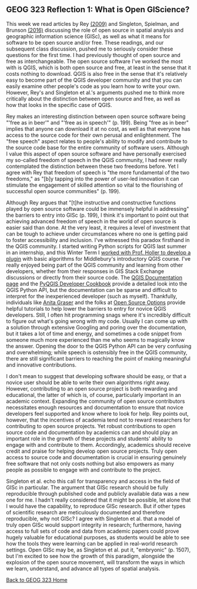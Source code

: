 ## GEOG 323 Reflection 1: What is Open GIScience?

This week we read articles by Rey [(2009)](https://link.springer.com/article/10.1007/s10109-009-0086-8) and Singleton, Spielman, and Brunson [(2016)](https://www.alex-singleton.com/pdf/35.pdf) discussing the role of open source in spatial analysis and geographic information science (GISc), as well as what it means for software to be open source and/or free. These readings, and our subsequent class discussion, pushed me to seriously consider these questions for the first time. I had previously thought of open source and free as interchangeable. The open source software I've worked the most with is QGIS, which is both open source and free, at least in the sense that it costs nothing to download. QGIS is also free in the sense that it's relatively easy to become part of the QGIS developer community and that you can easily examine other people's code as you learn how to write your own. However, Rey's and Singleton et al.'s arguments pushed me to think more critically about the distinction between open source and free, as well as how that looks in the specific case of QGIS.

Rey makes an interesting distinction between open source software being "'free as in beer'" and "'free as in speech'" (p. 199). Being "free as in beer" implies that anyone can download it at no cost, as well as that everyone has access to the source code for their own perusal and enlightenment. The "free speech" aspect relates to people's ability to modify and contribute to the source code base for the entire community of software users. Although I value this aspect of open source software and have personally exercised my so-called freedom of speech in the QGIS community, I had never really contemplated the distinction between these two freedoms before. Yet I agree with Rey that freedom of speech is "the more fundamental of the two freedoms," as "[b]y tapping into the power of user-led innovation it can stimulate the engagement of skilled attention so vital to the flourishing of successful open source communities" (p. 199).

Although Rey argues that "[t]he instructive and constructive functions played by open source software could be immensely helpful in addressing" the barriers to entry into GISc (p. 199), I think it's important to point out that achieving advanced freedom of speech in the world of open source is easier said than done. At the very least, it requires a level of investment that can be tough to achieve under circumstances where no one is getting paid to foster accessibility and inclusion. I've witnessed this paradox firsthand in the QGIS community. I started writing Python scripts for QGIS last summer in an internship, and this Winter Term I [worked with Prof. Holler to develop a plugin](https://majacannavo.github.io/jterm21main) with basic algorithms for Middlebury's introductory QGIS course. I've really enjoyed being part of the QGIS community and learning from other developers, whether from their responses in GIS Stack Exchange discussions or directly from their source code. The [QGIS Documentation page](https://docs.qgis.org/3.16/en/docs/index.html) and the [PyQGIS Developer Cookbook](https://docs.qgis.org/3.16/en/docs/pyqgis_developer_cookbook/index.html) provide a detailed look into the QGIS Python API, but the documentation can be sparse and difficult to interpret for the inexperienced developer (such as myself). Thankfully, individuals like [Anita Graser](https://anitagraser.com/) and the folks at [Open Source Options](https://opensourceoptions.com/blog/category/python/pyqgis/) provide helpful tutorials to help lower the barriers to entry for novice QGIS developers. Still, I often hit programming snags where it's incredibly difficult to figure out what's going wrong with my code. Usually I can come up with a solution through extensive Googling and poring over the documentation, but it takes a lot of time and energy, and sometimes a code snippet from someone much more experienced than me who seems to magically know the answer. Opening the door to the QGIS Python API can be very confusing and overwhelming; while speech is ostensibly free in the QGIS community, there are still significant barriers to reaching the point of making meaningful and innovative contributions.

I don't mean to suggest that developing software should be easy, or that a novice user should be able to write their own algorithms right away. However, contributing to an open source project is both rewarding and educational, the latter of which is, of course, particularly important in an academic context. Expanding the community of open source contributors necessitates enough resources and documentation to ensure that novice developers feel supported and know where to look for help. Rey points out, however, that the incentives of academia tend not to reward researchers for contributing to open source projects. Yet robust contributions to open source code and documentation by academics can and should play an important role in the growth of these projects and students' ability to engage with and contribute to them. Accordingly, academics should receive credit and praise for helping develop open source projects. Truly open access to source code and documentation is crucial in ensuring genuinely free software that not only costs nothing but also empowers as many people as possible to engage with and contribute to the project.

Singleton et al. echo this call for transparency and access in the field of GISc in particular. The argument that GISc research should be fully reproducible through published code and publicly available data was a new one for me. I hadn't really considered that it might be possible, let alone that I would have the capability, to reproduce GISc research. But if other types of scientific research are meticulously documented and therefore reproducible, why not GISc? I agree with Singleton et al. that a model of truly open GISc would support integrity in research; furthermore, having access to full sets of code and data from academic papers could prove hugely valuable for educational purposes, as students would be able to see how the tools they were learning can be applied in real-world research settings. Open GISc may be, as Singleton et al. put it, "embryonic" (p. 1507), but I'm excited to see how the growth of this paradigm, alongside the explosion of the open source movement, will transform the ways in which we learn, understand, and advance all types of spatial analysis.

[Back to GEOG 323 Home](https://majacannavo.github.io/geog323/geog323main)
